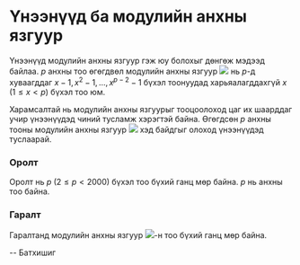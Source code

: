 Үнээнүүд ба модулийн анхны язгуур
=================================
Үнээнүүд модулийн анхны язгуур гэж юу болохыг дөнгөж мэдээд байлаа. $p$ анхны тоо өгөгдвөл модулийн анхны язгуур ![][1] нь $p$-д хуваагддаг $x-1, x^2-1, ... , x^{p-2}-1$ бүхэл тоонуудад харьяалагддахгүй $x$ ($1 ≤ x < p$) бүхэл тоо юм. 

Харамсалтай нь модулийн анхны язгуурыг тооцоолоход цаг их шаарддаг учир үнээнүүдэд чиний тусламж хэрэгтэй байна. Өгөгдсөн $p$ анхны тооны модулийн анхны язгуур ![][1] хэд байдгыг олоход үнээнүүдэд туслаарай.

### Оролт
Оролт нь $p$ ($2 ≤ p < 2000$) бүхэл тоо бүхий ганц мөр байна. $p$ нь анхны тоо байна.

### Гаралт 
Гаралтанд модулийн анхны язгуур ![][1]-н тоо бүхий ганц мөр байна.

  [1]: http://espresso.codeforces.com/f203bd9f1553a2d666452cec7d6f1f4f02a817fb.png
  
-- Батхишиг
